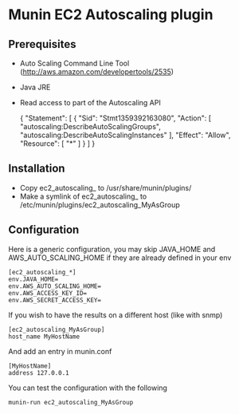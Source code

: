 Munin EC2 Autoscaling plugin
============================

Prerequisites
-------------
- Auto Scaling Command Line Tool (http://aws.amazon.com/developertools/2535)
- Java JRE
- Read access to part of the Autoscaling API

    {
      "Statement": [
        {
          "Sid": "Stmt1359392163080",
          "Action": [
            "autoscaling:DescribeAutoScalingGroups",
            "autoscaling:DescribeAutoScalingInstances"
          ],
          "Effect": "Allow",
          "Resource": [
            "*"
          ]
        }
      ]
    }



Installation
------------
- Copy ec2_autoscaling_ to /usr/share/munin/plugins/
- Make a symlink of ec2_autoscaling_ to /etc/munin/plugins/ec2_autoscaling_MyAsGroup

Configuration
-------------
Here is a generic configuration, you may skip JAVA_HOME and AWS_AUTO_SCALING_HOME if they are already defined in your env

    [ec2_autoscaling_*]
    env.JAVA_HOME=
    env.AWS_AUTO_SCALING_HOME=
    env.AWS_ACCESS_KEY_ID=
    env.AWS_SECRET_ACCESS_KEY=

If you wish to have the results on a different host (like with snmp)

    [ec2_autoscaling_MyAsGroup]
    host_name MyHostName

And add an entry in munin.conf

    [MyHostName]
    address 127.0.0.1

You can test the configuration with the following

    munin-run ec2_autoscaling_MyAsGroup

